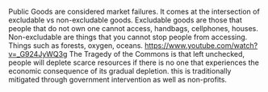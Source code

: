 Public Goods are considered market failures. It comes at the intersection of excludable vs non-excludable goods. Excludable goods are those that people that do not own one cannot access, handbags, cellphones, houses. Non-excludable are things that you cannot stop people from accessing. Things such as forests, oxygen, oceans. 
https://www.youtube.com/watch?v=_G924JyWQ3g
The Tragedy of the Commons is that left unchecked, people will deplete scarce resources if there is no one that experiences the economic consequence of its gradual depletion. this is traditionally mitigated through government intervention as well as non-profits. 